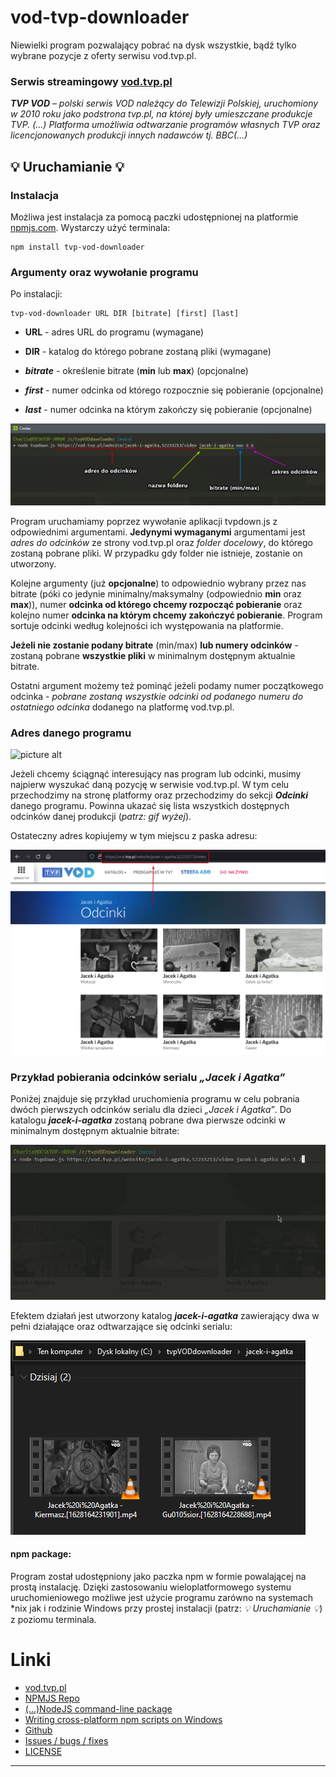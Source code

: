 # vod-tvp-downloader

Niewielki program pozwalający pobrać na dysk wszystkie, bądź tylko wybrane pozycje z oferty serwisu vod.tvp.pl.

### Serwis streamingowy [vod.tvp.pl](https://vod.tvp.pl/)



***TVP VOD*** – *polski serwis VOD należący do Telewizji Polskiej, uruchomiony w 2010 roku jako podstrona tvp.pl, na której były umieszczane produkcje TVP.*
*(...) Platforma umożliwia odtwarzanie programów własnych TVP oraz licencjonowanych produkcji innych nadawców tj. BBC(...)*

## :bulb: Uruchamianie :bulb:

### Instalacja

Możliwa jest instalacja za pomocą paczki udostępnionej na platformie [npmjs.com](https://www.npmjs.com/package/tvp-vod-downloader).  Wystarczy użyć terminala:

```
npm install tvp-vod-downloader
```


### Argumenty oraz wywołanie programu

Po instalacji: 

```
tvp-vod-downloader URL DIR [bitrate] [first] [last]
```



* **URL** - adres URL do programu (wymagane)

* **DIR** - katalog do którego pobrane zostaną pliki (wymagane)

* ***bitrate*** - określenie bitrate (**min** lub **max**) (opcjonalne)

* ***first*** - numer odcinka od którego rozpocznie się pobieranie (opcjonalne)

* ***last*** - numer odcinka na którym zakończy się pobieranie (opcjonalne)

![picture alt](.images/node-args.png "Argumenty uruchomieniowe programu")


Program uruchamiamy poprzez wywołanie aplikacji tvpdown.js z odpowiednimi argumentami. **Jedynymi wymaganymi** argumentami jest *adres do odcinków* ze strony vod.tvp.pl oraz *folder docelowy*, do którego zostaną pobrane pliki. W przypadku gdy folder nie istnieje, zostanie on utworzony.

Kolejne argumenty (już **opcjonalne**) to odpowiednio wybrany przez nas bitrate (póki co jedynie minimalny/maksymalny (odpowiednio **min** oraz **max**)), numer **odcinka od którego chcemy rozpocząć pobieranie** oraz kolejno numer **odcinka na którym chcemy zakończyć pobieranie**. Program sortuje odcinki według kolejności ich występowania na platformie.

**Jeżeli nie zostanie podany bitrate** (min/max) **lub numery odcinków** - zostaną pobrane **wszystkie pliki** w minimalnym dostępnym aktualnie bitrate.

Ostatni argument możemy też pominąć jeżeli podamy numer początkowego odcinka - *pobrane zostaną wszystkie odcinki od podanego numeru do ostatniego odcinka* dodanego na platformę vod.tvp.pl.

### Adres danego programu

![picture alt](.images/vod-on-site.gif "Adres programu do pobrania")

Jeżeli chcemy ściągnąć interesujący nas program lub odcinki, musimy najpierw wyszukać daną pozycję w serwisie vod.tvp.pl. W tym celu przechodzimy na stronę platformy oraz przechodzimy do sekcji ***Odcinki*** danego programu. Powinna ukazać się lista wszystkich dostępnych odcinków danej produkcji (*patrz: gif wyżej*).

Ostateczny adres kopiujemy w tym miejscu z paska adresu:

![picture alt](.images/vod-address.png "Adres programu do pobrania")



### Przykład pobierania odcinków serialu *„Jacek i Agatka”*

Poniżej znajduje się przykład uruchomienia programu w celu pobrania dwóch pierwszych odcinków serialu dla dzieci *„Jacek i Agatka”*. Do katalogu ***jacek-i-agatka*** zostaną pobrane dwa pierwsze odcinki w minimalnym dostępnym aktualnie bitrate:

![picture alt](.images/dwnldr-example.gif "Pobieranie odcinków serialu")

Efektem działań jest utworzony katalog ***jacek-i-agatka*** zawierający dwa w pełni działające oraz odtwarzające się odcinki serialu:

![picture alt](.images/downloaded-files.png "Pobrane odcinki")

#### npm package:

Program został udostępniony jako paczka npm w formie powalającej na prostą instalację. Dzięki zastosowaniu wieloplatformowego systemu uruchomieniowego możliwe jest użycie programu zarówno na systemach \*nix jak i rodzinie Windows przy prostej instalacji (patrz: *:bulb: Uruchamianie :bulb:*) z poziomu terminala.


# Linki

* [vod.tvp.pl](https://vod.tvp.pl)
* [NPMJS Repo](https://www.npmjs.com/~kwarchalowski)
* [(...)NodeJS command-line package](https://medium.com/netscape/a-guide-to-create-a-nodejs-command-line-package-c2166ad0452e)
* [Writing cross-platform npm scripts on Windows](https://techblog.dorogin.com/writing-cross-platform-npm-scripts-on-windows-79c510339ea6)
* [Github](https://github.com/kwarchalowski/tvpVODdownloader)
* [Issues / bugs / fixes](https://github.com/kwarchalowski/tvpVODdownloader/issues)
* [LICENSE](https://github.com/kwarchalowski/tvpVODdownloader/blob/main/LICENSE)
-------------------------------------------------------------------------------------------------